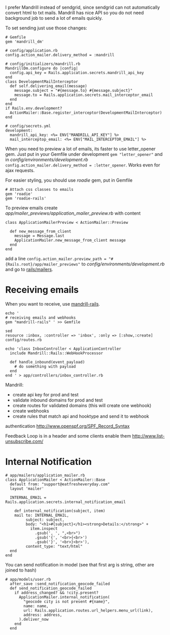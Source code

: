 I prefer Mandrill instead of sendgrid, since sendgrid can not automatically convert html to txt mails. Mandrill has nice API so you do not need background job to send a lot of emails quickly.

To set sending just use those changes:

~~~
# Gemfile
gem 'mandrill_dm'

# config/application.rb
config.action_mailer.delivery_method = :mandrill

# config/initializers/mandrill.rb
MandrillDm.configure do |config|
  config.api_key = Rails.application.secrets.mandrill_api_key
end
class DevelopmentMailInterceptor
  def self.delivering_email(message)
    message.subject = "#{message.to} #{message.subject}"
    message.to = Rails.application.secrets.mail_interceptor_email
  end
end
if Rails.env.development?
  ActionMailer::Base.register_interceptor(DevelopmentMailInterceptor)
end

# config/secrets.yml
development:
  mandrill_api_key: <%= ENV["MANDRILL_API_KEY"] %>
  mail_interceptop_email: <%= ENV["MAIL_INTERCEPTOR_EMAIL"] %>
~~~

When you need to preview a lot of emails, its faster to use letter_opener gem. Just put in your Gemfile under development `gem "letter_opener"` and in *config/environments/development.rb* `config.action_mailer.delivery_method = :letter_opener`. Works even for ajax requests.

For easier styling, you should use *roadie* gem, put in Gemfile

~~~
# Attach css classes to emails
gem 'roadie'
gem 'roadie-rails'
~~~

To preview emails create *app/mailer_previews/application_mailer_preview.rb* with content

~~~
class ApplicationMailerPreview < ActionMailer::Preview
 
  def new_message_from_client
    message = Message.last
    ApplicationMailer.new_message_from_client message
  end
end

~~~
add a line `config.action_mailer.preview_path = "#{Rails.root}/app/mailer_previews"` to *config/environments/development.rb* and go to [rails/mailers](http://localhost:3000/rails/mailers).


# Receiving emails

When you want to receive, use [mandrill-rails](https://github.com/evendis/mandrill-rails).

~~~
echo '
# receiving emails and webhooks
gem "mandrill-rails" ' >> Gemfile

sed 
resource :inbox, :controller => 'inbox', :only => [:show,:create]
config/routes.rb

echo 'class InboxController < ApplicationController
  include Mandrill::Rails::WebHookProcessor

  def handle_inbound(event_payload)
    # do something with payload
  end
end ' > app/controllers/inbox_controller.rb
~~~

Mandrill:

* create api key for prod and test
* validate inbound domains for prod and test
* create routes for validated domains (this will create one webhook)
* create webhooks 
* create rules that match api and hooktype and send it to webhook

authentication
http://www.openspf.org/SPF_Record_Syntax

Feedback Loop is in a header and some clients enable them http://www.list-unsubscribe.com/


# Internal Notification



~~~
# app/mailers/application_mailer.rb
class ApplicationMailer < ActionMailer::Base
  default from: "support@eatfresheveryday.com"
  layout 'mailer'

  INTERNAL_EMAIL = Rails.application.secrets.internal_notification_email

    def internal_notification(subject, item)
    mail to: INTERNAL_EMAIL,
         subject: subject,
         body: "<h1>#{subject}</h1><strong>Details:</strong>" +
           item.inspect
             .gsub(', ', ",<br>")
             .gsub('{', '<br>{<br>')
             .gsub('}', '<br>}<br>'),
         content_type: "text/html"
  end
end
~~~

You can send notification in model (see that first arg is string, other are joined to hash)

~~~
# app/models/user.rb
  after_save :send_notification_geocode_failed
  def send_notification_geocode_failed
    if address_changed? && !city.present?
      ApplicationMailer.internal_notification(
        "geocode city is not present #{name}",
        name: name,
        url: Rails.application.routes.url_helpers.menu_url(link),
        address: address,
      ).deliver_now
    end
  end
~~~
